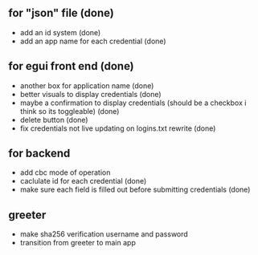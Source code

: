 ## for "json" file (done)
- add an id system (done)
- add an app name for each credential (done)

## for egui front end (done)
- another box for application name (done)
- better visuals to display credentials (done)
- maybe a confirmation to display credentials (should be a checkbox i think so its toggleable) (done)
- delete button (done)
- fix credentials not live updating on logins.txt rewrite (done)

## for backend
- add cbc mode of operation
- caclulate id for each credential (done)
- make sure each field is filled out before submitting credentials (done)

## greeter
- make sha256 verification username and password
- transition from greeter to main app

